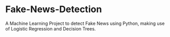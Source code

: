 # Fake-News-Detection
A Machine Learning Project to detect Fake News using Python, making use of Logistic Regression and Decision Trees.

